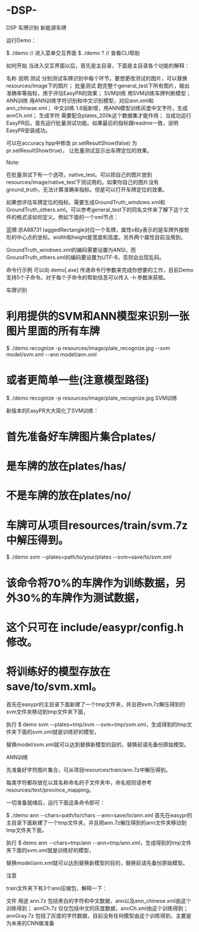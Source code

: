 # -DSP-
DSP 车牌识别 新能源车牌

运行Demo：

$ ./demo // 进入菜单交互界面
$ ./demo ? // 查看CLI帮助

如何开始
当进入交互界面以后，首先是主目录，下面是主目录各个功能的解释：

名称  说明
测试  分别测试车牌识别中每个环节。要想更改测试的图片，可以替换resources/image下的图片；
批量测试    跑完整个general_test下所有图片，输出准确率等指标，用于评估EasyPR的效果；
SVM训练   用SVM训练车牌判断模型；
ANN训练   用ANN训练字符识别和中文识别模型，对应ann.xml和ann_chinese.xml；
中文训练    1.6版新增，用ANN模型训练灰度中文字符，生成annCh.xml；
生成字符    需要配合plates_200k这个数据集才能作用；
当成功运行EasyPR后，首先运行批量测试功能。如果最后的指标跟readme一致，说明EasyPR安装成功。

可以在accuracy.hpp中修改 pr.setResultShow(false) 为 pr.setResultShow(true)， 让批量测试显示出车牌定位的效果。

Note:

在批量测试下有一个选项，native_test。可以把自己的图片放到resources/image/native_test下测试用的。如果你自己的图片没有ground_truth，无法计算准确率指标。但是可以打开车牌定位的效果。

如果想评估车牌定位的指标。需要生成GroundTruth_windows.xml和GroundTruth_others.xml。可以参考general_test下的同名文件来了解下这个文件的格式该如何定义。例如下面的一个xml节点：

<taggedRectangle x="170" y="184" width="96" height="27" rotation="-1" locateType="1">蓝牌:京A88731</taggedRectangle>
taggedRectangle对应一个车牌，属性x和y表示的是车牌外接矩形的中心点的坐标。width和height是宽度和高度。另外两个属性目前没用到。

GroundTruth_windows.xml的编码需要设置为ANSI，而GroundTruth_others.xml的编码要设置为UTF-8，否则会出现乱码。

命令行示例
可以向 demo[.exe] 传递命令行参数来完成你想要的工作，目前Demo支持5个子命令。对于每个子命令的帮助信息可以传入 -h 参数来获取。

车牌识别

# 利用提供的SVM和ANN模型来识别一张图片里面的所有车牌

$ ./demo recognize -p resources/image/plate_recognize.jpg --svm model/svm.xml --ann model/ann.xml

# 或者更简单一些(注意模型路径)
$ ./demo recognize -p resources/image/plate_recognize.jpg
SVM训练

新版本的EasyPR大大简化了SVM训练：

# 首先准备好车牌图片集合plates/
#    是车牌的放在plates/has/
#    不是车牌的放在plates/no/
#    车牌可从项目resources/train/svm.7z中解压得到。

$ ./demo svm --plates=path/to/your/plates --svm=save/to/svm.xml

# 该命令将70%的车牌作为训练数据，另外30%的车牌作为测试数据，
# 这个只可在 include/easypr/config.h 修改。
# 将训练好的模型存放在 save/to/svm.xml。
首先在easypr的主目录下面新建了一个tmp文件夹，并且把svm.7z解压得到的svm文件夹移动到tmp文件夹下面，

执行 $ demo svm --plates=tmp/svm --svm=tmp/svm.xml，生成得到的tmp文件夹下面的svm.xml就是训练好的模型，

替换model/svm.xml就可以达到替换新模型的目的，替换前请先备份原始模型。

ANN训练

先准备好字符图片集合，可从项目resources/train/ann.7z中解压得到。

每类字符都存放在以其名称命名的子文件夹中，命名规则请参考 resources/text/province_mapping。

一切准备就绪后，运行下面这条命令即可：

$ ./demo ann --chars=path/to/chars --ann=save/to/ann.xml
首先在easypr的主目录下面新建了一个tmp文件夹，并且把ann.7z解压得到的ann文件夹移动到tmp文件夹下面，

执行 $ demo ann --chars=tmp/ann --ann=tmp/ann.xml，生成得到的tmp文件夹下面的svm.xml就是训练好的模型，

替换model/ann.xml就可以达到替换新模型的目的，替换前请先备份原始模型。

注意

train文件夹下有3个ann压缩包，解释一下：

文件  用途
ann.7z  包括黑白的字符和中文数据，ann以及ann_chinese.xml由这个训练得到；
annCh.7z    仅仅包括中文的灰度数据，annCh.xml由这个训练得到；
annGray.7z  包括了灰度的字符数据，目前没有任何模型由这个训练得到，主要是为未来的CNN做准备